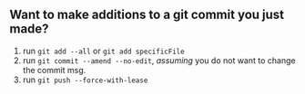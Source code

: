 ## Want to make additions to a **git commit** you just made?

1. run `git add --all` or `git add specificFile`
2. run `git commit --amend --no-edit`, *assuming* you do not want to change the commit msg.
3. run `git push --force-with-lease`
